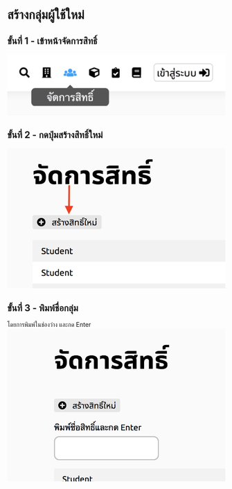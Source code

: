 # สร้างกลุ่มผู้ใช้ใหม่
## ขั้นที่ 1 - เข้าหน้าจัดการสิทธิ์
![](../img/navigation-bar/permission-button.png)

## ขั้นที่ 2 - กดปุ่มสร้างสิทธิ์ใหม่
![](../img/manage-role-permission/add-role-button.png)

## ขั้นที่ 3 - พิมพ์ชื่อกลุ่ม
โดยการพิมพ์ในช่องว่าง และกด Enter
![](../img/manage-role-permission/add-role-form.png)
